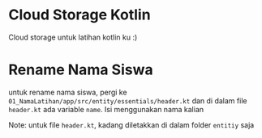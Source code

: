 # Cloud Storage Kotlin

Cloud storage untuk latihan kotlin ku :)

# Rename Nama Siswa
untuk rename nama siswa, pergi ke `01_NamaLatihan/app/src/entity/essentials/header.kt` dan di dalam file `header.kt` ada variable `name`. Isi menggunakan nama kalian

Note: untuk file `header.kt`, kadang diletakkan di dalam folder `entitiy` saja